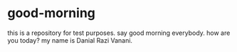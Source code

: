 # good-morning
this is a repository for test purposes.
say good morning everybody.
how are you today?
my name is Danial Razi Vanani.
